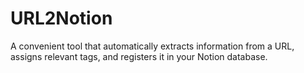 # URL2Notion
A convenient tool that automatically extracts information from a URL, assigns relevant tags, and registers it in your Notion database.
